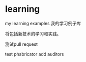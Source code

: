 # learning
my learning examples
我的学习例子库

将包括新技术的学习和实践。


测试pull request


test phabricator
add auditors
